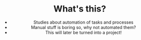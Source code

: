 <h1 align="center"> What's this? </h1>

<ul align="center">
    <li align="center"> Studies about automation of tasks and processes </li>
    <li align="center"> Manual stuff is boring so, why not automated them? </li>
    <li align="center"> This will later be turned into a project!</li>
</ul>
